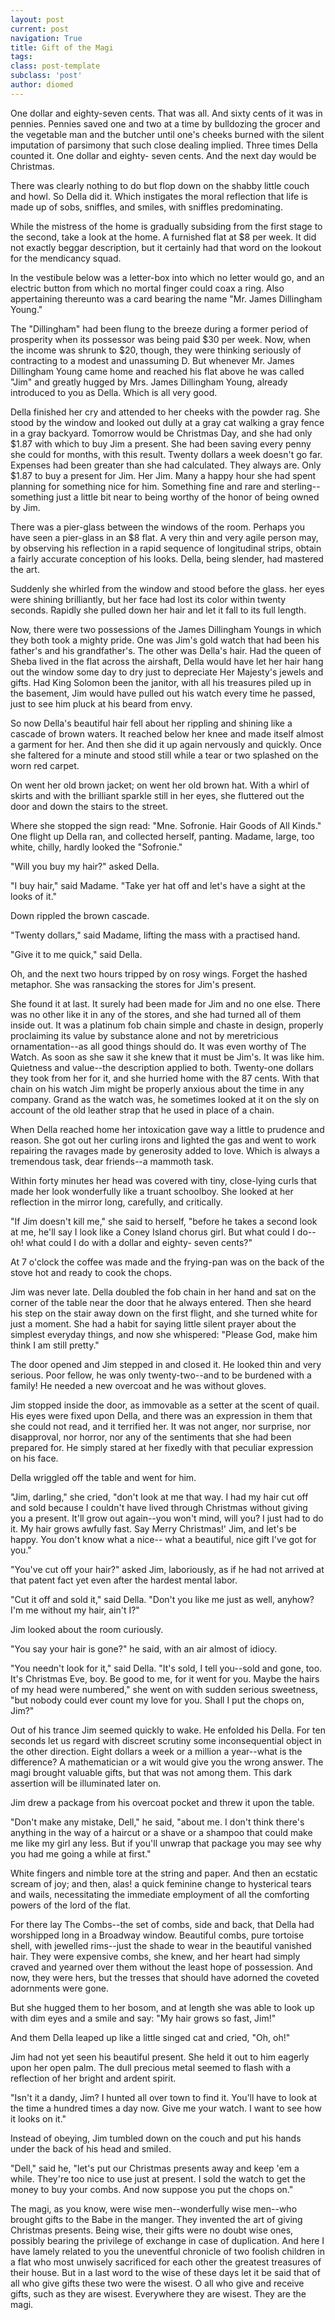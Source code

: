 ```yaml
---
layout: post
current: post
navigation: True
title: Gift of the Magi
tags:
class: post-template
subclass: 'post'
author: diomed
---
```


One dollar and eighty-seven cents. That was all. And sixty cents of it was in pennies. Pennies saved one and two at a time by bulldozing the grocer and the vegetable man and the butcher until one's cheeks burned with the silent imputation of parsimony that such close dealing implied. Three times Della counted it. One dollar and eighty- seven cents. And the next day would be Christmas.

There was clearly nothing to do but flop down on the shabby little couch and howl. So Della did it. Which instigates the moral reflection that life is made up of sobs, sniffles, and smiles, with sniffles predominating.

While the mistress of the home is gradually subsiding from the first stage to the second, take a look at the home. A furnished flat at $8 per week. It did not exactly beggar description, but it certainly had that word on the lookout for the mendicancy squad.

In the vestibule below was a letter-box into which no letter would go, and an electric button from which no mortal finger could coax a ring. Also appertaining thereunto was a card bearing the name "Mr. James Dillingham Young."

The "Dillingham" had been flung to the breeze during a former period of prosperity when its possessor was being paid $30 per week. Now, when the income was shrunk to $20, though, they were thinking seriously of contracting to a modest and unassuming D. But whenever Mr. James Dillingham Young came home and reached his flat above he was called "Jim" and greatly hugged by Mrs. James Dillingham Young, already introduced to you as Della. Which is all very good.

Della finished her cry and attended to her cheeks with the powder rag. She stood by the window and looked out dully at a gray cat walking a gray fence in a gray backyard. Tomorrow would be Christmas Day, and she had only $1.87 with which to buy Jim a present. She had been saving every penny she could for months, with this result. Twenty dollars a week doesn't go far. Expenses had been greater than she had calculated. They always are. Only $1.87 to buy a present for Jim. Her Jim. Many a happy hour she had spent planning for something nice for him. Something fine and rare and sterling--something just a little bit near to being worthy of the honor of being owned by Jim.

There was a pier-glass between the windows of the room. Perhaps you have seen a pier-glass in an $8 flat. A very thin and very agile person may, by observing his reflection in a rapid sequence of longitudinal strips, obtain a fairly accurate conception of his looks. Della, being slender, had mastered the art.

Suddenly she whirled from the window and stood before the glass. her eyes were shining brilliantly, but her face had lost its color within twenty seconds. Rapidly she pulled down her hair and let it fall to its full length.

Now, there were two possessions of the James Dillingham Youngs in which they both took a mighty pride. One was Jim's gold watch that had been his father's and his grandfather's. The other was Della's hair. Had the queen of Sheba lived in the flat across the airshaft, Della would have let her hair hang out the window some day to dry just to depreciate Her Majesty's jewels and gifts. Had King Solomon been the janitor, with all his treasures piled up in the basement, Jim would have pulled out his watch every time he passed, just to see him pluck at his beard from envy.

So now Della's beautiful hair fell about her rippling and shining like a cascade of brown waters. It reached below her knee and made itself almost a garment for her. And then she did it up again nervously and quickly. Once she faltered for a minute and stood still while a tear or two splashed on the worn red carpet.

On went her old brown jacket; on went her old brown hat. With a whirl of skirts and with the brilliant sparkle still in her eyes, she fluttered out the door and down the stairs to the street.

Where she stopped the sign read: "Mne. Sofronie. Hair Goods of All Kinds." One flight up Della ran, and collected herself, panting. Madame, large, too white, chilly, hardly looked the "Sofronie."

"Will you buy my hair?" asked Della.

"I buy hair," said Madame. "Take yer hat off and let's have a sight at the looks of it."

Down rippled the brown cascade.

"Twenty dollars," said Madame, lifting the mass with a practised hand.

"Give it to me quick," said Della.

Oh, and the next two hours tripped by on rosy wings. Forget the hashed metaphor. She was ransacking the stores for Jim's present.

She found it at last. It surely had been made for Jim and no one else. There was no other like it in any of the stores, and she had turned all of them inside out. It was a platinum fob chain simple and chaste in design, properly proclaiming its value by substance alone and not by meretricious ornamentation--as all good things should do. It was even worthy of The Watch. As soon as she saw it she knew that it must be Jim's. It was like him. Quietness and value--the description applied to both. Twenty-one dollars they took from her for it, and she hurried home with the 87 cents. With that chain on his watch Jim might be properly anxious about the time in any company. Grand as the watch was, he sometimes looked at it on the sly on account of the old leather strap that he used in place of a chain.

When Della reached home her intoxication gave way a little to prudence and reason. She got out her curling irons and lighted the gas and went to work repairing the ravages made by generosity added to love. Which is always a tremendous task, dear friends--a mammoth task.

Within forty minutes her head was covered with tiny, close-lying curls that made her look wonderfully like a truant schoolboy. She looked at her reflection in the mirror long, carefully, and critically.

"If Jim doesn't kill me," she said to herself, "before he takes a second look at me, he'll say I look like a Coney Island chorus girl. But what could I do--oh! what could I do with a dollar and eighty- seven cents?"

At 7 o'clock the coffee was made and the frying-pan was on the back of the stove hot and ready to cook the chops.

Jim was never late. Della doubled the fob chain in her hand and sat on the corner of the table near the door that he always entered. Then she heard his step on the stair away down on the first flight, and she turned white for just a moment. She had a habit for saying little silent prayer about the simplest everyday things, and now she whispered: "Please God, make him think I am still pretty."

The door opened and Jim stepped in and closed it. He looked thin and very serious. Poor fellow, he was only twenty-two--and to be burdened with a family! He needed a new overcoat and he was without gloves.

Jim stopped inside the door, as immovable as a setter at the scent of quail. His eyes were fixed upon Della, and there was an expression in them that she could not read, and it terrified her. It was not anger, nor surprise, nor disapproval, nor horror, nor any of the sentiments that she had been prepared for. He simply stared at her fixedly with that peculiar expression on his face.

Della wriggled off the table and went for him.

"Jim, darling," she cried, "don't look at me that way. I had my hair cut off and sold because I couldn't have lived through Christmas without giving you a present. It'll grow out again--you won't mind, will you? I just had to do it. My hair grows awfully fast. Say Merry Christmas!' Jim, and let's be happy. You don't know what a nice-- what a beautiful, nice gift I've got for you."

"You've cut off your hair?" asked Jim, laboriously, as if he had not arrived at that patent fact yet even after the hardest mental labor.

"Cut it off and sold it," said Della. "Don't you like me just as well, anyhow? I'm me without my hair, ain't I?"

Jim looked about the room curiously.

"You say your hair is gone?" he said, with an air almost of idiocy.

"You needn't look for it," said Della. "It's sold, I tell you--sold and gone, too. It's Christmas Eve, boy. Be good to me, for it went for you. Maybe the hairs of my head were numbered," she went on with sudden serious sweetness, "but nobody could ever count my love for you. Shall I put the chops on, Jim?"

Out of his trance Jim seemed quickly to wake. He enfolded his Della. For ten seconds let us regard with discreet scrutiny some inconsequential object in the other direction. Eight dollars a week or a million a year--what is the difference? A mathematician or a wit would give you the wrong answer. The magi brought valuable gifts, but that was not among them. This dark assertion will be illuminated later on.

Jim drew a package from his overcoat pocket and threw it upon the table.

"Don't make any mistake, Dell," he said, "about me. I don't think there's anything in the way of a haircut or a shave or a shampoo that could make me like my girl any less. But if you'll unwrap that package you may see why you had me going a while at first."

White fingers and nimble tore at the string and paper. And then an ecstatic scream of joy; and then, alas! a quick feminine change to hysterical tears and wails, necessitating the immediate employment of all the comforting powers of the lord of the flat.

For there lay The Combs--the set of combs, side and back, that Della had worshipped long in a Broadway window. Beautiful combs, pure tortoise shell, with jewelled rims--just the shade to wear in the beautiful vanished hair. They were expensive combs, she knew, and her heart had simply craved and yearned over them without the least hope of possession. And now, they were hers, but the tresses that should have adorned the coveted adornments were gone.

But she hugged them to her bosom, and at length she was able to look up with dim eyes and a smile and say: "My hair grows so fast, Jim!"

And them Della leaped up like a little singed cat and cried, "Oh, oh!"

Jim had not yet seen his beautiful present. She held it out to him eagerly upon her open palm. The dull precious metal seemed to flash with a reflection of her bright and ardent spirit.

"Isn't it a dandy, Jim? I hunted all over town to find it. You'll have to look at the time a hundred times a day now. Give me your watch. I want to see how it looks on it."

Instead of obeying, Jim tumbled down on the couch and put his hands under the back of his head and smiled.

"Dell," said he, "let's put our Christmas presents away and keep 'em a while. They're too nice to use just at present. I sold the watch to get the money to buy your combs. And now suppose you put the chops on."

The magi, as you know, were wise men--wonderfully wise men--who brought gifts to the Babe in the manger. They invented the art of giving Christmas presents. Being wise, their gifts were no doubt wise ones, possibly bearing the privilege of exchange in case of duplication. And here I have lamely related to you the uneventful chronicle of two foolish children in a flat who most unwisely sacrificed for each other the greatest treasures of their house. But in a last word to the wise of these days let it be said that of all who give gifts these two were the wisest. O all who give and receive gifts, such as they are wisest. Everywhere they are wisest. They are the magi. 
